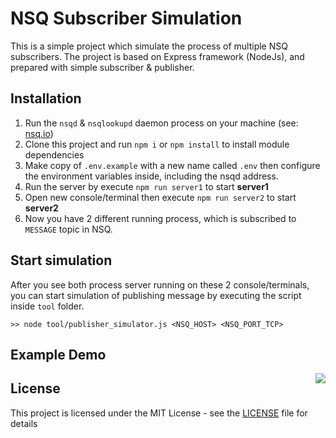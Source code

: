 # NSQ Subscriber Simulation

This is a simple project which simulate the process of multiple NSQ subscribers. The project is based on Express framework (NodeJs), and prepared with simple subscriber & publisher.


## Installation
1. Run the `nsqd` & `nsqlookupd` daemon process on your machine (see: [nsq.io](https://nsq.io))
2. Clone this project and run `npm i` or `npm install` to install module dependencies
3. Make copy of `.env.example` with a new name called `.env` then configure the environment variables inside, including the nsqd address.
4. Run the server by execute `npm run server1` to start **server1**
5. Open new console/terminal then execute `npm run server2` to start **server2**
6. Now you have 2 different running process, which is subscribed to `MESSAGE` topic in NSQ.

## Start simulation
After you see both process server running on these 2 console/terminals, you can start simulation of publishing message by executing the script inside `tool` folder.

    >> node tool/publisher_simulator.js <NSQ_HOST> <NSQ_PORT_TCP>

## Example Demo

<img src="https://raw.github.com/slaveofcode/nsq-multi-subscriber/master/example.gif" align="right" />

## License

This project is licensed under the MIT License - see the [LICENSE](LICENSE) file for details
